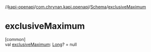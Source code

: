 //[kapi-openapi](../../../index.md)/[com.chrynan.kapi.openapi](../index.md)/[Schema](index.md)/[exclusiveMaximum](exclusive-maximum.md)

# exclusiveMaximum

[common]\
val [exclusiveMaximum](exclusive-maximum.md): [Long](https://kotlinlang.org/api/latest/jvm/stdlib/kotlin/-long/index.html)? = null
